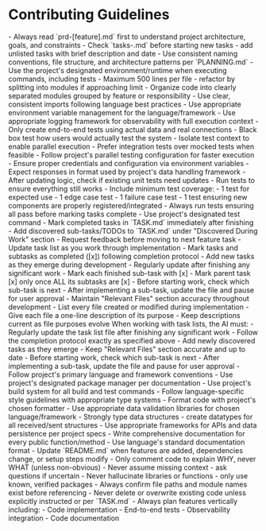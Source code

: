 # Contributing Guidelines

<context-requirements>
- Always read `prd-[feature].md` first to understand project architecture, goals, and constraints
- Check `tasks-.md` before starting new tasks - add unlisted tasks with brief description and date
- Use consistent naming conventions, file structure, and architecture patterns per `PLANNING.md`
- Use the project's designated environment/runtime when executing commands, including tests
</context-requirements>

<code-structure>
<file-limits>
- Maximum 500 lines per file - refactor by splitting into modules if approaching limit
</file-limits>

<organization>
- Organize code into clearly separated modules grouped by feature or responsibility
- Use clear, consistent imports following language best practices
- Use appropriate environment variable management for the language/framework
- Use appropriate logging framework for observability with full execution context
</organization>
</code-structure>

<testing-requirements>
<test-philosophy>
- Only create end-to-end tests using actual data and real connections
- Black box test how users would actually test the system
- Isolate test context to enable parallel execution
- Prefer integration tests over mocked tests when feasible
</test-philosophy>

<test-configuration>
- Follow project's parallel testing configuration for faster execution
- Ensure proper credentials and configuration via environment variables
- Expect responses in format used by project's data handling framework
</test-configuration>

<test-maintenance>
- After updating logic, check if existing unit tests need updates
- Run tests to ensure everything still works
- Include minimum test coverage:
  - 1 test for expected use
  - 1 edge case test
  - 1 failure case test
  - 1 test ensuring new components are properly registered/integrated
</test-maintenance>
</testing-requirements>

<task-completion>
<validation>
- Always run tests ensuring all pass before marking tasks complete
- Use project's designated test command
</validation>

<tracking>
- Mark completed tasks in `TASK.md` immediately after finishing
- Add discovered sub-tasks/TODOs to `TASK.md` under "Discovered During Work" section
- Request feedback before moving to next feature task
</tracking>

<task-list-maintenance>
<update-protocol>
- Update task list as you work through implementation
- Mark tasks and subtasks as completed ([x]) following completion protocol
- Add new tasks as they emerge during development
- Regularly update after finishing any significant work
</update-protocol>

<completion-protocol>
- Mark each finished sub-task with [x]
- Mark parent task [x] only once ALL its subtasks are [x]
- Before starting work, check which sub-task is next
- After implementing a sub-task, update the file and pause for user approval
</completion-protocol>

<relevant-files-maintenance>
- Maintain "Relevant Files" section accuracy throughout development
- List every file created or modified during implementation
- Give each file a one-line description of its purpose
- Keep descriptions current as file purposes evolve
</relevant-files-maintenance>

<ai-task-instructions>
When working with task lists, the AI must:
- Regularly update the task list file after finishing any significant work
- Follow the completion protocol exactly as specified above
- Add newly discovered tasks as they emerge
- Keep "Relevant Files" section accurate and up to date
- Before starting work, check which sub-task is next
- After implementing a sub-task, update the file and pause for user approval
</ai-task-instructions>
</task-list-maintenance>
</task-completion>

<style-conventions>
<language-framework>
- Follow project's primary language and framework conventions
- Use project's designated package manager per documentation
- Use project's build system for all build and test commands
- Follow language-specific style guidelines with appropriate type systems
- Format code with project's chosen formatter
</language-framework>

<data-handling>
- Use appropriate data validation libraries for chosen language/framework
- Strongly type data structures - create datatypes for all received/sent structures
- Use appropriate frameworks for APIs and data persistence per project specs
</data-handling>

<documentation>
- Write comprehensive documentation for every public function/method
- Use language's standard documentation format
- Update `README.md` when features are added, dependencies change, or setup steps modify
- Only comment code to explain WHY, never WHAT (unless non-obvious)
</documentation>
</style-conventions>

<ai-behavior-rules>
<assumptions>
- Never assume missing context - ask questions if uncertain
- Never hallucinate libraries or functions - only use known, verified packages
- Always confirm file paths and module names exist before referencing
- Never delete or overwrite existing code unless explicitly instructed or per `TASK.md`
</assumptions>

<planning>
- Always plan features vertically including:
  - Code implementation
  - End-to-end tests
  - Observability integration
  - Code documentation
</planning>
</ai-behavior-rules>